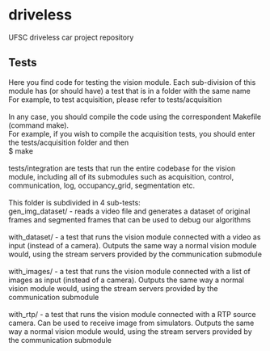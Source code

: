 # driveless <br/>
UFSC driveless car project repository <br/>

## Tests <br/>
Here you find code for testing the vision module. Each sub-division of this module has (or should have) a test that is in a folder with the same name<br/>
For example, to test acquisition, please refer to tests/acquisition<br/>
<br/>
In any case, you should compile the code using the correspondent Makefile (command make). <br/>
For example, if you wish to compile the acquisition tests, you should enter the tests/acquisition folder and then <br/>
\$ make <br/>
<br/>
tests/integration are tests that run the entire codebase for the vision module, including all of its submodules such as acquisition, control, communication, log, occupancy_grid, segmentation etc.<br/>
<br/>
This folder is subdivided in 4 sub-tests:<br/>
gen_img_dataset/ - reads a video file and generates a dataset of original frames and segmented frames that can be used to debug our algorithms<br/>
<br/>
with_dataset/ - a test that runs the vision module connected with a video as input (instead of a camera). Outputs the same way a normal vision module would, using the stream servers provided by the communication submodule<br/>
<br/>
with_images/ - a test that runs the vision module connected with a list of images as input (instead of a camera). Outputs the same way a normal vision module would, using the stream servers provided by the communication submodule<br/>
<br/>
with_rtp/ - a test that runs the vision module connected with a RTP source camera. Can be used to receive image from simulators. Outputs the same way a normal vision module would, using the stream servers provided by the communication submodule<br/>


